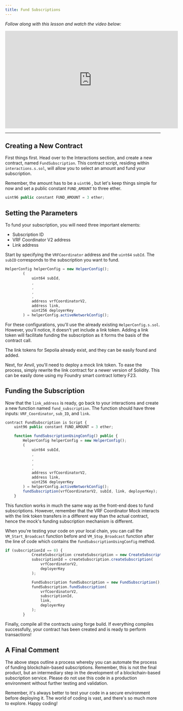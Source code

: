 ```yaml
---
title: Fund Subscriptions
---
```


_Follow along with this lesson and watch the video below:_

<iframe width="560" height="315" src="https://www.youtube.com/embed/DgPYEyiE8NQ" title="YouTube video player" frameborder="0" allow="accelerometer; autoplay; clipboard-write; encrypted-media; gyroscope; picture-in-picture; web-share" allowfullscreen></iframe>

---

## Creating a New Contract

First things first. Head over to the Interactions section, and create a new contract, named `FundSubscription`. This contract script, residing within `interactions.s.sol`, will allow you to select an amount and fund your subscription.

Remember, the amount has to be a `uint96` , but let's keep things simple for now and set a public constant `FUND_AMOUNT` to three ether.

```js
uint96 public constant FUND_AMOUNT = 3 ether;
```

## Setting the Parameters

To fund your subscription, you will need three important elements:

- Subscription ID
- VRF Coordinator V2 address
- Link address

Start by specifying the `VRFCoordinator` address and the `uint64` `subId`. The `subID` corresponds to the subscription you want to fund.

```js
HelperConfig helperConfig = new HelperConfig();
        (
            uint64 subId,
            ,
            ,
            ,
            ,
            address vrfCoordinatorV2,
            address link,
            uint256 deployerKey
        ) = helperConfig.activeNetworkConfig();
```

For these configurations, you'll use the already existing `HelperConfig.s.sol`. However, you'll notice, it doesn't yet include a link token. Adding a link token will facilitate funding the subscription as it forms the basis of the contract call.

The link tokens for Sepolia already exist, and they can be easily found and added.

Next, for Anvil, you'll need to deploy a mock link token. To ease the process, simply rewrite the link contract for a newer version of Solidity. This can be easily done using my Foundry smart contract lottery F23.

## Funding the Subscription

Now that the `link_address` is ready, go back to your interactions and create a new function named `fund_subscription`. The function should have three inputs: `VRF_Coordinator`, `sub_ID`, and `link`.

```js
contract FundSubscription is Script {
    uint96 public constant FUND_AMOUNT = 3 ether;

    function fundSubscriptionUsingConfig() public {
        HelperConfig helperConfig = new HelperConfig();
        (
            uint64 subId,
            ,
            ,
            ,
            ,
            address vrfCoordinatorV2,
            address link,
            uint256 deployerKey
        ) = helperConfig.activeNetworkConfig();
        fundSubscription(vrfCoordinatorV2, subId, link, deployerKey);
    }
```

This function works in much the same way as the front-end does to fund subscriptions. However, remember that the VRF Coordinator Mock interacts with the link token transfers in a different way than the actual contract, hence the mock's funding subscription mechanism is different.

When you're testing your code on your local chain, you can call the `VM_Start_Broadcast` function before and `VM_Stop_Broadcast` function after the line of code which contains the `fundSubscriptionUsingConfig` method.

```js
if (subscriptionId == 0) {
            CreateSubscription createSubscription = new CreateSubscription();
            subscriptionId = createSubscription.createSubscription(
                vrfCoordinatorV2,
                deployerKey
            );

            FundSubscription fundSubscription = new FundSubscription();
            fundSubscription.fundSubscription(
                vrfCoordinatorV2,
                subscriptionId,
                link,
                deployerKey
            );
        }

```

Finally, compile all the contracts using forge build. If everything compiles successfully, your contract has been created and is ready to perform transactions!

## A Final Comment

The above steps outline a process whereby you can automate the process of funding blockchain-based subscriptions. Remember, this is not the final product, but an intermediary step in the development of a blockchain-based subscription service. Please do not use this code in a production environment without further testing and validation.

Remember, it's always better to test your code in a secure environment before deploying it. The world of coding is vast, and there's so much more to explore. Happy coding!
